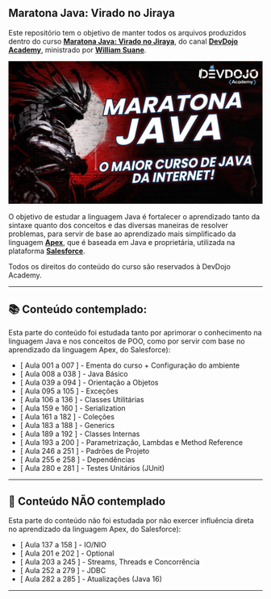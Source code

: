 ## Maratona Java: Virado no Jiraya

Este repositório tem o objetivo de manter todos os arquivos produzidos dentro do curso **[Maratona Java: Virado no Jiraya](https://www.youtube.com/playlist?list=PL62G310vn6nFIsOCC0H-C2infYgwm8SWW)**, do canal **[DevDojo Academy](https://www.youtube.com/@DevDojoBrasil)**, ministrado por **[William Suane](https://www.linkedin.com/in/williamsuane/)**. 

![Maratona Java - imagem](imagens/maratona-java.jpg)

O objetivo de estudar a linguagem Java é fortalecer o aprendizado tanto da sintaxe quanto dos conceitos e das diversas maneiras de resolver problemas, para servir de base ao aprendizado mais simplificado da linguagem **[Apex](https://developer.salesforce.com/docs/atlas.en-us.apexcode.meta/apexcode/apex_dev_guide.htm)**, que é baseada em Java e proprietária, utilizada na plataforma **[Salesforce](https://www.salesforce.com/br/)**. 

Todos os direitos do conteúdo do curso são reservados à DevDojo Academy.

---

## 📚 Conteúdo contemplado:
Esta parte do conteúdo foi estudada tanto por aprimorar o conhecimento na linguagem Java e nos conceitos de POO, como por servir com base no aprendizado da linguagem Apex, do Salesforce):  

* [ Aula 001 a 007 ] - Ementa do curso + Configuração do ambiente 
* [ Aula 008 a 038 ] - Java Básico 
* [ Aula 039 a 094 ] - Orientação a Objetos 
* [ Aula 095 a 105 ] - Exceções 
* [ Aula 106 a 136 ] - Classes Utilitárias 
* [ Aula 159 e 160 ] - Serialization 
* [ Aula 161 a 182 ] - Coleções 
* [ Aula 183 a 188 ] - Generics 
* [ Aula 189 a 192 ] - Classes Internas
* [ Aula 193 a 200 ] - Parametrização, Lambdas e Method Reference
* [ Aula 246 a 251 ] - Padrões de Projeto 
* [ Aula 255 e 258 ] - Dependências
* [ Aula 280 e 281 ] - Testes Unitários (JUnit) 

---

## 📅 Conteúdo NÃO contemplado 
Esta parte do conteúdo não foi estudada por não exercer influência direta no aprendizado da linguagem Apex, do Salesforce):

* [ Aula 137 a 158 ] - IO/NIO 
* [ Aula 201 e 202 ] - Optional 
* [ Aula 203 a 245 ] - Streams, Threads e Concorrência
* [ Aula 252 a 279 ] - JDBC 
* [ Aula 282 a 285 ] - Atualizações (Java 16)

---
